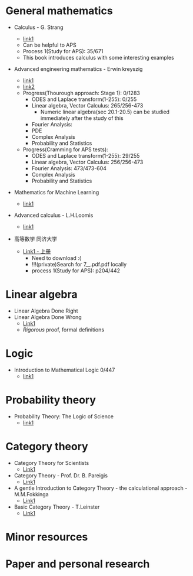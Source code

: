 # General mathematics

- Calculus - G. Strang
  - [link1](https://ocw.mit.edu/ans7870/resources/Strang/Edited/Calculus/Calculus.pdf)
  - Can be helpful to APS
  - Process 1(Study for APS): 35/671
  - This book introduces calculus with some interesting examples

- Advanced engineering mathematics - Erwin kreyszig  
  - [link1](https://soaneemrana.org/onewebmedia/ADVANCED%20ENGINEERING%20MATHEMATICS%20BY%20ERWIN%20ERESZIG1.pdf)
  - [link2](http://webpages.ius$$t.ac.ir/jazbi/books/10Edition-ErwinKreyszig-AdvancedEngineeringMathematics.pdf)
  - Progress(Thourough approach: Stage 1): 0/1283
    - ODES and Laplace transform(1-255): 0/255
    - Linear algebra, Vector Calculus: 265/256-473
      - Numeric linear algebra(sec 20.1-20.5) can be studied immediately after the study of this
    - Fourier Analysis: 
    - PDE
    - Complex Analysis
    - Probability and Statistics
  - Progress(Cramming for APS tests):
    - ODES and Laplace transform(1-255): 29/255
    - Linear algebra, Vector Calculus: 256/256-473
    - Fourier Analysis: 473/473-604
    - Complex Analysis
    - Probability and Statistics

- Mathematics for Machine Learning
  - [link1](https://mml-book.github.io/book/mml-book.pdf)

- Advanced calculus - L.H.Loomis
  - [link1](http://people.math.harvard.edu/~shlomo/docs/Advanced_Calculus.pdf)



- 高等数学 同济大学
  - [Link1 - 上册](https://www.academia.edu/35115212/%E9%AB%98%E7%AD%89%E6%95%B0%E5%AD%A6_%E7%AC%AC7%E7%89%88_%E4%B8%8A%E5%86%8C_%E5%90%8C%E6%B5%8E%E5%A4%A7%E5%AD%A6.pdf)
    - Need to download :(
    - !!!(private)Search for 7__.pdf.pdf locally
    - process 1(Study for APS): p204/442


# Linear algebra
- Linear Algebra Done Right
- Linear Algebra Done Wrong
  - [Link1](https://www.math.brown.edu/~treil/papers/LADW/LADW-2014-09.pdf)
  - *Rigorous* proof, formal definitions

# Logic
- Introduction to Mathematical Logic 0/447
  - [link1](https://www.karlin.mff.cuni.cz/~krajicek/mendelson.pdf)

# Probability theory
- Probability Theory: The Logic of Science
  - [link1](http://www.med.mcgill.ca/epidemiology/hanley/bios601/GaussianModel/JaynesProbabilityTheory.pdf)


# Category theory
- Category Theory for Scientists
  - [Link1](http://math.mit.edu/~dspivak/CT4S.pdf)
- Category Theory - Prof. Dr. B. Pareigis
  - [Link1](http://www.mathematik.uni-muenchen.de/~pareigis/Vorlesungen/04SS/Cats1.pdf)
- A gentle Introduction to Category Theory - the calculational approach - M.M.Fokkinga
  - [Link1](https://maartenfokkinga.github.io/utwente/mmf92b.pdf)
- Basic Category Theory - T.Leinster
  - [Link1](https://arxiv.org/pdf/1612.09375.pdf)

# Minor resources

# Paper and personal research
